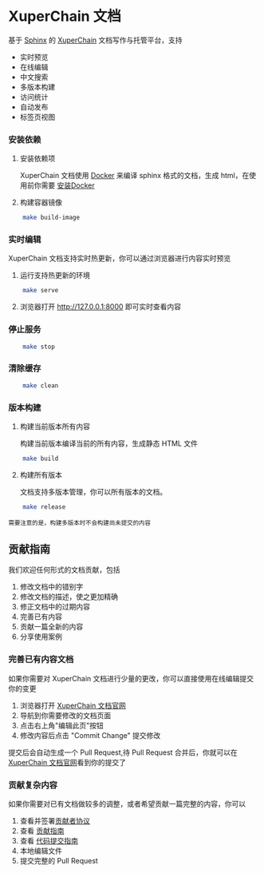# XuperChain 文档
基于 [Sphinx](https://github.com/sphinx-doc/sphinx) 的 [XuperChain](https://github.com/xuperchain/xuperchain) 文档写作与托管平台，支持
- 实时预览
- 在线编辑
- 中文搜索
- 多版本构建
- 访问统计
- 自动发布
- 标签页视图

### 安装依赖
1. 安装依赖项

    XuperChain 文档使用 [Docker](https://docs.docker.com/engine/install/) 来编译 sphinx 格式的文档，生成 html，在使用前你需要 [安装Docker](https://docs.docker.com/engine/install/) 

2. 构建容器镜像

``` bash
    make build-image
```
### 实时编辑
XuperChain 文档支持实时热更新，你可以通过浏览器进行内容实时预览

1. 运行支持热更新的环境
``` bash
    make serve
```

2. 浏览器打开 http://127.0.0.1:8000 即可实时查看内容

### 停止服务
``` bash
    make stop
```
### 清除缓存
``` bash
    make clean
```

### 版本构建

1. 构建当前版本所有内容
   
   构建当前版本编译当前的所有内容，生成静态 HTML 文件 

```bash
    make build
```
   
2. 构建所有版本
   
   文档支持多版本管理，你可以所有版本的文档。
``` bash
    make release
```
    需要注意的是，构建多版本时不会构建尚未提交的内容

## 贡献指南
我们欢迎任何形式的文档贡献，包括
1. 修改文档中的错别字
2. 修改文档的描述，使之更加精确
3. 修正文档中的过期内容
4. 完善已有内容
5. 贡献一篇全新的内容
6. 分享使用案例


### 完善已有内容文档
如果你需要对 XuperChain 文档进行少量的更改，你可以直接使用在线编辑提交你的变更
1. 浏览器打开 [XuperChain 文档官网](https://xuper.baidu.com/n/xuperdoc/index.html)
2. 导航到你需要修改的文档页面
3. 点击右上角"编辑此页"按钮
4. 修改内容后点击 "Commit Change" 提交修改

提交后会自动生成一个 Pull Request,待 Pull Request 合并后，你就可以在 [XuperChain 文档官网](https://xuper.baidu.com/n/xuperdoc/index.html)看到你的提交了

### 贡献复杂内容
如果你需要对已有文档做较多的调整，或者希望贡献一篇完整的内容，你可以
1. 查看并签署[贡献者协议](https://cla-assistant.io/xuperchain/xuperchain)
2. 查看 [贡献指南](https://github.com/xuperchain/xuperchain/blob/master/CONTRIBUTING.md)
3. 查看 [代码提交指南](https://xuper.baidu.com/n/xuperdoc/contribution/pull_requests.html)
4. 本地编辑文件
5. 提交完整的 Pull Request
